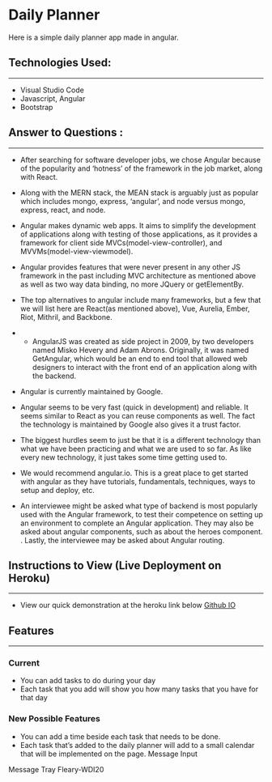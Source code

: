 # Daily Planner

Here is a simple daily planner app made in angular.

## Technologies Used:
____
* Visual Studio Code
* Javascript, Angular
* Bootstrap

## Answer to Questions :
____

*  After searching for software developer jobs, we chose Angular because of the popularity and ‘hotness’ of the framework in the job market, along with React.

* Along with the MERN stack, the MEAN stack is arguably just as popular which includes mongo, express, ‘angular’, and node versus mongo, express, react, and node.

* Angular makes dynamic web apps. It aims to simplify the development of applications along with testing of those applications, as it provides a framework for client side MVCs(model-view-controller), and MVVMs(model-view-viewmodel).
* Angular provides features that were never present in any other JS framework in the past including MVC architecture as mentioned above as well as two way data binding, no more JQuery or getElementBy.

* The top alternatives to angular include many frameworks, but a few that we will list here are React(as mentioned above), Vue, Aurelia, Ember, Riot, Mithril, and Backbone.

* * AngularJS was created as side project in 2009, by two developers named Misko Hevery and Adam Abrons. Originally, it was named GetAngular, which would be an end to end tool that allowed web designers to interact with the front end of an application along with the backend.
* Angular is currently maintained by Google.

* Angular seems to be very fast (quick in development) and reliable. It seems similar to React as you can reuse components as well. The fact the technology is maintained by Google also gives it a trust factor.

* The biggest hurdles seem to just be that it is a different technology than what we have been practicing and what we are used to so far. As like every new technology, it just takes some time getting used to.

*  We would recommend angular.io. This is a great place to get started with angular as they have tutorials, fundamentals, techniques, ways to setup and deploy, etc.

* An interviewee might be asked what type of backend is most popularly used with the Angular framework, to test their competence on setting up an environment to complete an Angular application. They may also be asked about angular components, such as about the heroes component. . Lastly, the interviewee may be asked about Angular routing.

## Instructions to View (Live Deployment on Heroku)
___

* View our quick demonstration at the heroku link below
[Github IO](https://jimdoan4.github.io/DailyTaskAngular.github.io/)

## Features
___

### Current

* You can add tasks to do during your day
* Each task that you add will show you how many tasks that you have for that day

### New Possible Features

* You can add a time beside each task that needs to be done.
* Each task that’s added to the daily planner will add to a small calendar that will be implemented on the page.
Message Input


Message Tray Fleary-WDI20